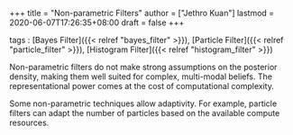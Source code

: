 +++
title = "Non-parametric Filters"
author = ["Jethro Kuan"]
lastmod = 2020-06-07T17:26:35+08:00
draft = false
+++

tags
: [Bayes Filter]({{< relref "bayes_filter" >}}), [Particle Filter]({{< relref "particle_filter" >}}), [Histogram Filter]({{< relref "histogram_filter" >}})

Non-parametric filters do not make strong assumptions on the posterior
density, making them well suited for complex, multi-modal beliefs. The
representational power comes at the cost of computational complexity.

Some non-parametric techniques allow adaptivity. For example, particle filters
can adapt the number of particles based on the available compute resources.
